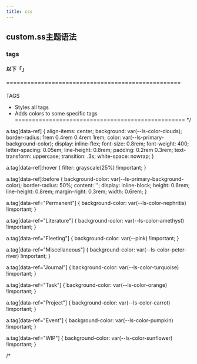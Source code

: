 ```yaml
---
title: css
---
```


## custom.ss主题语法
### tags
#### 以下「」
#### ==================================================
TAGS
- Styles all tags
- Adds colors to some specific tags
==================================================
*/

a.tag[data-ref] {
    align-items: center;
    background: var(--ls-color-clouds);
    border-radius: 1rem 0.4rem 0.4rem 1rem;
    color: var(--ls-primary-background-color);
    display: inline-flex;
    font-size: 0.8rem;
    font-weight: 400;
    letter-spacing: 0.05em;
    line-height: 0.8rem;
    padding: 0.2rem 0.3rem;
    text-transform: uppercase;
    transition: .3s;
    white-space: nowrap;
}

a.tag[data-ref]:hover {
    filter: grayscale(25%) !important;
}

a.tag[data-ref]:before {
    background-color: var(--ls-primary-background-color);
    border-radius: 50%;
    content: '';
    display: inline-block;
    height: 0.6rem;
    line-height: 0.8rem;
    margin-right: 0.3rem;
    width: 0.6rem;
}

a.tag[data-ref="Permanent"] {
    background-color: var(--ls-color-nephritis) !important;
}

a.tag[data-ref="Literature"] {
    background-color: var(--ls-color-amethyst) !important;
}

a.tag[data-ref="Fleeting"] {
    background-color: var(--pink) !important;
}

a.tag[data-ref="Miscellaneous"] {
    background-color: var(--ls-color-peter-river) !important;
}

a.tag[data-ref="Journal"] {
    background-color: var(--ls-color-turquoise) !important;
}

a.tag[data-ref="Task"] {
    background-color: var(--ls-color-orange) !important;
}

a.tag[data-ref="Project"] {
    background-color: var(--ls-color-carrot) !important;
}

a.tag[data-ref="Event"] {
    background-color: var(--ls-color-pumpkin) !important;
}

a.tag[data-ref="WIP"] {
    background-color: var(--ls-color-sunflower) !important;
}

/*

